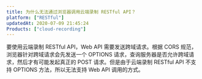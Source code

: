 ```yaml
---
title: 为什么无法通过浏览器调用云端录制 RESTful API？
platform: ["RESTful"]
updatedAt: 2020-07-09 21:45:24
Products: ["cloud-recording"]
---
```


要使用云端录制 RESTful API，Web API 需要发送跨域请求。根据 CORS 规范，浏览器针对跨域请求会先发送一个 OPTIONS 请求，查询服务器是否允许跨域请求，然后才有可能发起真正的 POST 请求。但是由于云端录制 RESTful API 不支持 OPTIONS 方法，所以无法支持 Web API 调用的方式。
